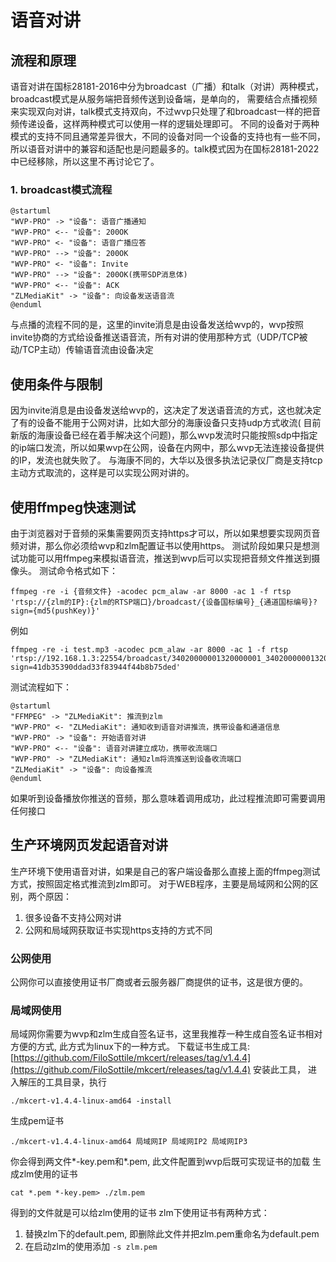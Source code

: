 # 语音对讲

## 流程和原理

语音对讲在国标28181-2016中分为broadcast（广播）和talk（对讲）两种模式，broadcast模式是从服务端把音频传送到设备端，是单向的，
需要结合点播视频来实现双向对讲，talk模式支持双向，不过wvp只处理了和broadcast一样的把音频传递设备，这样两种模式可以使用一样的逻辑处理即可。
不同的设备对于两种模式的支持不同且通常差异很大，不同的设备对同一个设备的支持也有一些不同，所以语音对讲中的兼容和适配也是问题最多的。talk模式因为在国标28181-2022中已经移除，所以这里不再讨论它了。

### 1. broadcast模式流程

```plantuml
@startuml
"WVP-PRO" -> "设备": 语音广播通知
"WVP-PRO" <-- "设备": 200OK
"WVP-PRO" <- "设备": 语音广播应答
"WVP-PRO" --> "设备": 200OK
"WVP-PRO" <- "设备": Invite
"WVP-PRO" --> "设备": 200OK(携带SDP消息体)
"WVP-PRO" <-- "设备": ACK
"ZLMediaKit" -> "设备": 向设备发送语音流
@enduml
```

与点播的流程不同的是，这里的invite消息是由设备发送给wvp的，wvp按照invite协商的方式给设备推送语音流，所有对讲的使用那种方式（UDP/TCP被动/TCP主动）传输语音流由设备决定

## 使用条件与限制

因为invite消息是由设备发送给wvp的，这决定了发送语音流的方式，这也就决定了有的设备不能用于公网对讲，比如大部分的海康设备只支持udp方式收流(
目前新版的海康设备已经在着手解决这个问题)，那么wvp发流时只能按照sdp中指定的ip端口发流，所以如果wvp在公网，设备在内网中，那么wvp无法连接设备提供的IP，发流也就失败了。
与海康不同的，大华以及很多执法记录仪厂商是支持tcp主动方式取流的，这样是可以实现公网对讲的。

## 使用ffmpeg快速测试

由于浏览器对于音频的采集需要网页支持https才可以，所以如果想要实现网页音频对讲，那么你必须给wvp和zlm配置证书以使用https。
测试阶段如果只是想测试功能可以用ffmpeg来模拟语音流，推送到wvp后可以实现把音频文件推送到摄像头。
测试命令格式如下：

```shell
ffmpeg -re -i {音频文件} -acodec pcm_alaw -ar 8000 -ac 1 -f rtsp 'rtsp://{zlm的IP}:{zlm的RTSP端口}/broadcast/{设备国标编号}_{通道国标编号}?sign={md5(pushKey)}' 
```

例如

```shell
ffmpeg -re -i test.mp3 -acodec pcm_alaw -ar 8000 -ac 1 -f rtsp 'rtsp://192.168.1.3:22554/broadcast/34020000001320000001_34020000001320000001?sign=41db35390ddad33f83944f44b8b75ded' 
```

测试流程如下：

```plantuml
@startuml
"FFMPEG" -> "ZLMediaKit": 推流到zlm
"WVP-PRO" <- "ZLMediaKit": 通知收到语音对讲推流，携带设备和通道信息
"WVP-PRO" -> "设备": 开始语音对讲
"WVP-PRO" <-- "设备": 语音对讲建立成功，携带收流端口
"WVP-PRO" -> "ZLMediaKit": 通知zlm将流推送到设备收流端口
"ZLMediaKit" -> "设备": 向设备推流
@enduml
```

如果听到设备播放你推送的音频，那么意味着调用成功，此过程推流即可需要调用任何接口

## 生产环境网页发起语音对讲

生产环境下使用语音对讲，如果是自己的客户端设备那么直接上面的ffmpeg测试方式，按照固定格式推流到zlm即可。
对于WEB程序，主要是局域网和公网的区别，两个原因：

1. 很多设备不支持公网对讲
2. 公网和局域网获取证书实现https支持的方式不同

### 公网使用

公网你可以直接使用证书厂商或者云服务器厂商提供的证书，这是很方便的。

### 局域网使用

局域网你需要为wvp和zlm生成自签名证书，这里我推荐一种生成自签名证书相对方便的方式,
此方式为linux下的一种方式。
下载证书生成工具:  
[https://github.com/FiloSottile/mkcert/releases/tag/v1.4.4](https://github.com/FiloSottile/mkcert/releases/tag/v1.4.4)
安装此工具， 进入解压的工具目录，执行

```shell
./mkcert-v1.4.4-linux-amd64 -install
```

生成pem证书

```shell
./mkcert-v1.4.4-linux-amd64 局域网IP 局域网IP2 局域网IP3
```

你会得到两文件*-key.pem和*.pem, 此文件配置到wvp后既可实现证书的加载
生成zlm使用的证书

```shell
cat *.pem *-key.pem> ./zlm.pem
```

得到的文件就是可以给zlm使用的证书
zlm下使用证书有两种方式：

1. 替换zlm下的default.pem, 即删除此文件并把zlm.pem重命名为default.pem
2. 在启动zlm的使用添加 `-s zlm.pem`